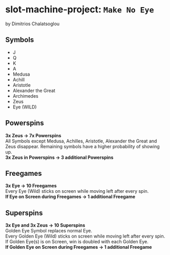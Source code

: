 # slot-machine-project: `Make No Eye`
by Dimitrios Chalatsoglou

## Symbols
- J
- Q
- K
- A
- Medusa
- Achill
- Aristotle
- Alexander the Great
- Archimedes
- Zeus
- Eye (WILD)

## Powerspins
**3x Zeus &rightarrow; 7x Powerspins<br>**
All Symbols except Medusa, Achilles, Aristotle, Alexander the Great and Zeus disappear. Remaining symbols have a higher probability of showing up.<br>
**3x Zeus in Powerspins &rightarrow; 3 additional Powerspins**

## Freegames
**3x Eye &rightarrow; 10 Freegames<br>**
Every Eye (Wild) sticks on screen while moving left after every spin.<br>
**If Eye on Screen during Freegames &rightarrow; 1 additional Freegame**

## Superspins
**3x Eye and 3x Zeus &rightarrow; 10 Superspins<br>**
Golden Eye Symbol replaces normal Eye.<br>
Every Golden Eye (Wild) sticks on screen while moving left after every spin.<br>
If Golden Eye(s) is on Screen, win is doubled with each Golden Eye.<br>
**If Golden Eye on Screen during Freegames &rightarrow; 1 additional Freegame**